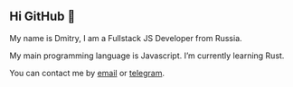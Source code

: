 ## Hi GitHub 👋

My name is Dmitry, I am a Fullstack JS Developer from Russia.

My main programming language is Javascript.
I’m currently learning Rust.


You can contact me by [email](mailto:dima@makovsky.me) or [telegram](https://t.me/d_mkvsk).
<!--
**dmitry-makovsky/dmitry-makovsky** is a ✨ _special_ ✨ repository because its `README.md` (this file) appears on your GitHub profile.

Here are some ideas to get you started:

- 🔭 I’m currently working on ...
- 🌱 I’m currently learning ...
- 👯 I’m looking to collaborate on ...
- 🤔 I’m looking for help with ...
- 💬 Ask me about ...
- 📫 How to reach me: ...
- 😄 Pronouns: ...
- ⚡ Fun fact: ...
-->
